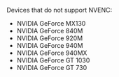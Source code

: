 Devices that do not support NVENC:

- NVIDIA GeForce MX130
- NVIDIA GeForce 840M
- NVIDIA GeForce 920M
- NVIDIA GeForce 940M
- NVIDIA GeForce 940MX
- NVIDIA GeForce GT 1030
- NVIDIA GeForce GT 730